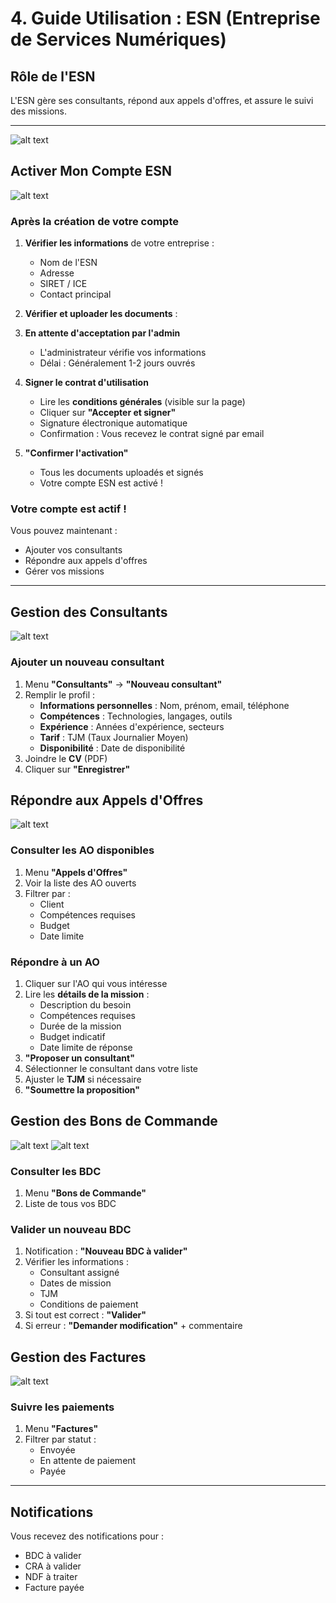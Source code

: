 # 4. Guide Utilisation : ESN (Entreprise de Services Numériques)

##  Rôle de l'ESN

L'ESN gère ses consultants, répond aux appels d'offres, et assure le suivi des missions.

---
![alt text](image-10.png)
##  Activer Mon Compte ESN
![alt text](image-11.png)
### Après la création de votre compte

1. **Vérifier les informations** de votre entreprise :
   - Nom de l'ESN
   - Adresse
   - SIRET / ICE
   - Contact principal

2. **Vérifier et uploader les documents** :
3. **En attente d'acceptation par l'admin** 
   - L'administrateur vérifie vos informations
   - Délai : Généralement 1-2 jours ouvrés

4. **Signer le contrat d'utilisation** 
   - Lire les **conditions générales** (visible sur la page)
   - Cliquer sur **"Accepter et signer"**
   - Signature électronique automatique
   - Confirmation : Vous recevez le contrat signé par email

5. **"Confirmer l'activation"** 
   - Tous les documents uploadés et signés
   - Votre compte ESN est activé !

### Votre compte est actif ! 

Vous pouvez maintenant :
- Ajouter vos consultants
- Répondre aux appels d'offres
- Gérer vos missions

---

##  Gestion des Consultants
![alt text](image-12.png)
### Ajouter un nouveau consultant
1. Menu **"Consultants"** → **"Nouveau consultant"**
2. Remplir le profil :
   - **Informations personnelles** : Nom, prénom, email, téléphone
   - **Compétences** : Technologies, langages, outils
   - **Expérience** : Années d'expérience, secteurs
   - **Tarif** : TJM (Taux Journalier Moyen)
   - **Disponibilité** : Date de disponibilité
3. Joindre le **CV** (PDF)
4. Cliquer sur **"Enregistrer"**


##  Répondre aux Appels d'Offres
![alt text](image-13.png)
### Consulter les AO disponibles
1. Menu **"Appels d'Offres"**
2. Voir la liste des AO ouverts
3. Filtrer par :
   - Client
   - Compétences requises
   - Budget
   - Date limite

### Répondre à un AO
1. Cliquer sur l'AO qui vous intéresse
2. Lire les **détails de la mission** :
   - Description du besoin
   - Compétences requises
   - Durée de la mission
   - Budget indicatif
   - Date limite de réponse
3. **"Proposer un consultant"**
4. Sélectionner le consultant dans votre liste
5. Ajuster le **TJM** si nécessaire
8. **"Soumettre la proposition"**


## Gestion des Bons de Commande
![alt text](image-14.png)
![alt text](image-15.png)
### Consulter les BDC
1. Menu **"Bons de Commande"**
2. Liste de tous vos BDC 

### Valider un nouveau BDC
1. Notification : **"Nouveau BDC à valider"**
2. Vérifier les informations :
   - Consultant assigné
   - Dates de mission
   - TJM
   - Conditions de paiement
3. Si tout est correct : **"Valider"**
4. Si erreur : **"Demander modification"** + commentaire


## Gestion des Factures
![alt text](image-16.png)
### Suivre les paiements
1. Menu **"Factures"** 
2. Filtrer par statut :
   - Envoyée
   - En attente de paiement
   - Payée
---

## Notifications

Vous recevez des notifications pour :
-  BDC à valider
-  CRA à valider
-  NDF à traiter
-  Facture payée
